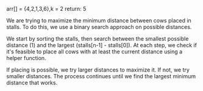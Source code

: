 arr[] = {4,2,1,3,6},k = 2
return: 5


We are trying to maximize the minimum distance between cows placed in stalls. To do this, we use a binary search approach on possible distances.

We start by sorting the stalls, then search between the smallest possible distance (1) and the largest (stalls[n-1] - stalls[0]). At each step, we check if it's feasible to place all cows with at least the current distance using a helper function.

If placing is possible, we try larger distances to maximize it. If not, we try smaller distances. The process continues until we find the largest minimum distance that works.

